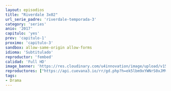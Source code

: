 ```yaml
---
layout: episodios
title: "Riverdale 3x02"
url_serie_padre: 'riverdale-temporada-3'
category: 'series'
anio: '2017'
capitulo: 'yes'
prev: 'capitulo-1'
proximo: 'capitulo-3'
sandbox: allow-same-origin allow-forms
idioma: 'Subtitulado'
reproductor: 'fembed'
calidad: 'Full HD'
image_banner: 'https://res.cloudinary.com/u4innovation/image/upload/v1565152608/maxresdefault-min_vy9nnj.jpg'
reproductores: ["https://api.cuevana3.io/rr/gd.php?h=ek5lbm9xYWNrS0xJMVp5b21KREk0dFBLbjVkaHhkRGdrOG1jbnBpUnhhS1YxWCtwbDhyUTNjaXNhWWVZMjVmTXRMZVZkWGZhcmVHYzFtaUNvOHZTMmJpU3FadVkyUT09"]
tags:
- Drama
---
```











